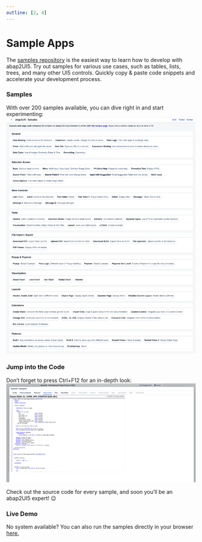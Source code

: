 ```yaml
---
outline: [2, 4]
---
```


# Sample Apps

The [samples repository](https://github.com/abap2UI5/abap2UI5-samples) is the easiest way to learn how to develop with abap2UI5. 
Try out samples for various use cases, such as tables, lists, trees, and many other UI5 controls. Quickly copy & paste code snippets and accelerate your development process.
### Samples
With over 200 samples available, you can dive right in and start experimenting:
![alt text](image-1.png)

### Jump into the Code
Don’t forget to press Ctrl+F12 for an in-depth look:
![alt text](image-2.png)

Check out the source code for every sample, and soon you’ll be an abap2UI5 expert! 😉

### Live Demo

No system available? You can also run the samples directly in your browser [here.](https://abap2ui5.github.io/web-abap2ui5-samples/)